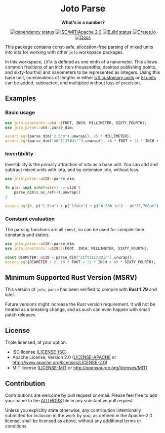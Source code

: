 <div align=center>

# Joto Parse

**What's in a number?**

[![dependency status](https://deps.rs/repo/github/xorgy/joto/status.svg)](<https://deps.rs/repo/github/xorgy/joto>)
[![ISC/MIT/Apache 2.0](https://img.shields.io/badge/license-ISC%2FMIT%2FApache-blue.svg)](#license)
[![Build status](https://github.com/xorgy/joto/workflows/CI/badge.svg)](<https://github.com/xorgy/joto/actions>)
[![Crates.io](https://img.shields.io/crates/v/joto_parse.svg)](<https://crates.io/crates/joto_parse>)
[![Docs](https://docs.rs/joto_parse/badge.svg)](<https://docs.rs/joto_parse>)

</div>

This package contains const-safe, allocation-free parsing of mixed units into iota for working with other `joto` workspace packages.

In this workspace, `IOTA` is defined as one ninth of a nanometer.
This allows common fractions of an inch (ten-thousandths, desktop publishing points, and sixty-fourths) and nanometers to be represented as integers.
Using this base unit, combinations of lengths in either [US customary units](<https://en.wikipedia.org/wiki/United_States_customary_units>) or [SI units](<https://en.wikipedia.org/wiki/International_System_of_Units>) can be added, subtracted, and multiplied without loss of precision.

## Examples

### Basic usage
```rust
use joto_constants::u64::{FOOT, INCH, MILLIMETER, SIXTY_FOURTH};
use joto_parse::u64::parse_dim;

assert_eq!(parse_dim("2.5cm").unwrap(), 25 * MILLIMETER);
assert_eq!(parse_dim("46'11﻿37⁄64\"").unwrap(), 46 * FOOT + 11 * INCH + 37 * SIXTY_FOURTH);
```

### Invertibility

Invertibility is the primary attraction of iota as a base unit.
You can add and subtract mixed units with iota, and by extension joto, without loss.

```rust
use joto_parse::u128::parse_dim;

fn p(s: impl AsRef<str>) -> u128 {
    parse_dim(s.as_ref()).unwrap()
}

assert_eq!(0, p("2.5cm") + p("1⁄64in") + p("0.500 in") - p("37,700μm") - p("1/64″"));
```

### Constant evaluation

The parsing functions are all `const`, so can be used for compile-time constants and statics.

```rust
use joto_parse::u128::parse_dim;
use joto_constants::u128::{FOOT, INCH, MILLIMETER, SIXTY_FOURTH};

const DIAMETER: u128 = parse_dim("21ft11﻿17⁄32in").unwrap();
assert_eq!(DIAMETER / 2, 10 * FOOT + 11 * INCH + 49 * SIXTY_FOURTH);
```


## Minimum Supported Rust Version (MSRV)

This version of `joto_parse` has been verified to compile with **Rust 1.79** and later.

Future versions might increase the Rust version requirement.
It will not be treated as a breaking change, and as such can even happen with small patch releases.

## License

Triple licensed, at your option:

- ISC license
   ([LICENSE-ISC](LICENSE-ISC))
- Apache License, Version 2.0
   ([LICENSE-APACHE](LICENSE-APACHE) or <http://www.apache.org/licenses/LICENSE-2.0>)
- MIT license
   ([LICENSE-MIT](LICENSE-MIT) or <http://opensource.org/licenses/MIT>)


## Contribution

Contributions are welcome by pull request or email.
Please feel free to add your name to the [AUTHORS] file in any substantive pull request.

Unless you explicitly state otherwise, any contribution intentionally submitted for inclusion in the work by you, as defined in the Apache-2.0 license, shall be licensed as above, without any additional terms or conditions.

[AUTHORS]: ./AUTHORS
